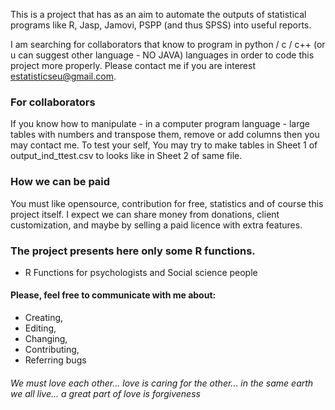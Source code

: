 This is a project that has as an aim to automate the outputs of statistical programs like R, Jasp, Jamovi, PSPP (and thus SPSS) into useful reports. 

I am searching for collaborators that know to program in python / c / c++ (or u can suggest other language - NO JAVA) languages in order to code this project more properly. Please contact me if you are interest estatisticseu@gmail.com.

### For collaborators
If you know how to manipulate - in  a computer program language - large tables with numbers and transpose them, remove or add columns then you may contact me. To test your self, You may try to make tables in Sheet 1 of output_ind_ttest.csv to looks like in Sheet 2 of same file. 

### How we can be paid
You must like opensource, contribution for free, statistics and of course this project itself. 
I expect we can share money from donations, client customization, and maybe by selling a paid licence with extra features. 


### The project presents here only some R functions.
* R Functions for psychologists and Social science people

#### Please, feel free to communicate with me about:
* Creating, 
* Editing, 
* Changing, 
* Contributing, 
* Referring bugs 

 ###### We must love each other... love is caring for the other... in the same earth we all live... a great part of love is forgiveness
